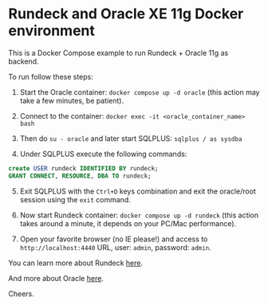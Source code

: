 # Rundeck and Oracle XE 11g Docker environment

This is a Docker Compose example to run Rundeck + Oracle 11g as backend.

To run follow these steps:

1) Start the Oracle container: `docker compose up -d oracle` (this action may take a few minutes, be patient).

2) Connect to the container: `docker exec -it <oracle_container_name> bash`

3) Then do `su - oracle` and later start SQLPLUS: `sqlplus / as sysdba`

4) Under SQLPLUS execute the following commands:

```sql
create USER rundeck IDENTIFIED BY rundeck;
GRANT CONNECT, RESOURCE, DBA TO rundeck;
```

5) Exit SQLPLUS with the `Ctrl+D` keys combination and exit the oracle/root session using the `exit` command.

6) Now start Rundeck container: `docker compose up -d rundeck` (this action takes around a minute, it depends on your PC/Mac performance).

7) Open your favorite browser (no IE please!) and access to `http://localhost:4440` URL, user: `admin`, password: `admin`.

You can learn more about Rundeck [here](https://docs.rundeck.com/docs/about/introduction.html).

And more about Oracle [here](https://docs.rundeck.com/docs/administration/configuration/database/oracle.html#using-oracle-as-a-database-backend).

Cheers.
